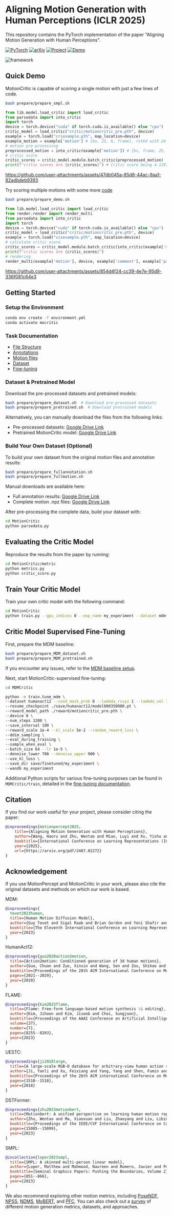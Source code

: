 # Aligning Motion Generation with Human Perceptions (ICLR 2025)

This repository contains the PyTorch implementation of the paper "Aligning Motion Generation with Human Perceptions". 
<!-- submitted to NeurIPS 2024, D&B track. -->


<a href="https://pytorch.org/get-started/locally/"><img alt="PyTorch" src="https://img.shields.io/badge/PyTorch-ee4c2c?logo=pytorch&logoColor=white"></a> [![arXiv](https://img.shields.io/badge/arXiv-2407.02272-b31b1b.svg)](https://arxiv.org/abs/2407.02272) <a href="https://motioncritic.github.io/"><img alt="Project" src="https://img.shields.io/badge/-Project%20Page-lightgrey?logo=Google%20Chrome&color=informational&logoColor=white"></a> <a href="https://youtu.be/sfFFWTpQcEQ"><img alt="Demo" src="https://img.shields.io/badge/-Demo-ea3323?logo=youtube"> </a>

![framework](https://github.com/ou524u/MotionCritic/assets/92263178/215232a3-6499-404a-9475-a877c63e3dd7)

## Quick Demo
MotionCritic is capable of scoring a single motion with just a few lines of code.
```bash
bash prepare/prepare_smpl.sh
```

```python
from lib.model.load_critic import load_critic
from parsedata import into_critic
import torch
device = torch.device("cuda" if torch.cuda.is_available() else "cpu")
critic_model = load_critic("critic/motioncritic_pre.pth", device)
example = torch.load("criexample.pth", map_location=device)
example_motion = example['motion'] # [bs, 25, 6, frame], rot6d with 24 SMPL joints and 1 XYZ root location
# motion pre-processing
preprocessed_motion = into_critic(example['motion']) # [bs, frame, 25, 3], axis-angle with 24 SMPL joints and 1 XYZ root location
# critic score
critic_scores = critic_model.module.batch_critic(preprocessed_motion)
print(f"critic scores are {critic_scores}") # Critic score being 4.1297 in this case
```


https://github.com/user-attachments/assets/47db045a-85d8-44ac-9aa1-82adbdeb9393



Try scoring multiple motions with some more [code](MotionCritic/visexample.py) 
```bash
bash prepare/prepare_demo.sh
```
```python
from lib.model.load_critic import load_critic
from render.render import render_multi
from parsedata import into_critic
import torch
device = torch.device("cuda" if torch.cuda.is_available() else "cpu")
critic_model = load_critic("critic/motioncritic_pre.pth", device)
example = torch.load("visexample.pth", map_location=device)
# calculate critic score
critic_scores = critic_model.module.batch_critic(into_critic(example['motion']))
print(f"critic scores are {critic_scores}")
# rendering
render_multi(example['motion'], device, example['comment'], example['path'])
```



https://github.com/user-attachments/assets/854d4f24-cc39-4e7e-95d9-336f081c64e3




## Getting Started

### Setup the Environment

```bash
conda env create -f environment.yml
conda activate mocritic
```

### Task Documentation

- [File Structure](docs/filestructure.md)
- [Annotations](docs/annotation.md)
- [Motion files](docs/motion.md)
- [Dataset](docs/dataset.md)
- [Fine-tuning](docs/finetuning.md)

### Dataset & Pretrained Model

Download the pre-processed datasets and pretrained models:

```bash
bash prepare/prepare_dataset.sh  # Download pre-processed datasets
bash prepare/prepare_pretrained.sh  # Download pretrained models
```

Alternatively, you can manually download the files from the following links:
- Pre-processed datasets: [Google Drive Link](https://drive.google.com/file/d/1H5MAPBIAygGV5HSa2yIftWDdGq4fPEXB/view?usp=drive_link)
- Pretrained MotionCritic model: [Google Drive Link](https://drive.google.com/file/d/1vifu1vktjCWDpyPpzGPugzHNalhsaMpq/view?usp=drive_link)


### Build Your Own Dataset (Optional)

To build your own dataset from the original motion files and annotation results:

```bash
bash prepare/prepare_fullannotation.sh
bash prepare/prepare_fullmotion.sh
```

Manual downloads are available here:
- Full annotation results: [Google Drive Link](https://drive.google.com/file/d/1TpZ0nVvx2c84rYGmHsdLgNbu8gBwLGkA/view?usp=sharing)
- Complete motion .npz files: [Google Drive Link](https://drive.google.com/file/d/1oM9B1InRkEpKu6-Y5sJ9Z-7DY7hemEpN/view?usp=drive_link)

After pre-processing the complete data, build your dataset with:

```bash
cd MotionCritic
python parsedata.py
```


## Evaluating the Critic Model

Reproduce the results from the paper by running:

```bash
cd MotionCritic/metric
python metrics.py
python critic_score.py
```


## Train Your Critic Model

Train your own critic model with the following command:

```bash
cd MotionCritic
python train.py --gpu_indices 0 --exp_name my_experiment --dataset mdmfull_shuffle --save_latest --lr_decay --big_model
```

## Critic Model Supervised Fine-Tuning

First, prepare the MDM baseline:

```bash
bash prepare/prepare_MDM_dataset.sh
bash prepare/prepare_MDM_pretrained.sh
```

If you encounter any issues, refer to the [MDM baseline setup](https://github.com/GuyTevet/motion-diffusion-model).

Next, start MotionCritic-supervised fine-tuning:

```bash
cd MDMCritic

python -m train.tune_mdm \
--dataset humanact12 --cond_mask_prob 0 --lambda_rcxyz 1 --lambda_vel 1 --lambda_fc 1 \
--resume_checkpoint ./save/humanact12/model000350000.pt \
--reward_model_path ./reward/motioncritic_pre.pth \
--device 0 \
--num_steps 1200 \
--save_interval 100 \
--reward_scale 1e-4 --kl_scale 5e-2 --random_reward_loss \
--ddim_sampling \
--eval_during_training \
--sample_when_eval \
--batch_size 64 --lr 1e-5 \
--denoise_lower 700 --denoise_upper 900 \
--use_kl_loss \
--save_dir save/finetuned/my_experiment \
--wandb my_experiment
```

Additional Python scripts for various fine-tuning purposes can be found in `MDMCritic/train`, detailed in the [fine-tuning documentation](docs/finetuning.md).


## Citation
If you find our work useful for your project, please consider citing the paper:
```bibtex
@inproceedings{motionpercept2025,
    title={Aligning Motion Generation with Human Perceptions},
    author={Wang, Haoru and Zhu, Wentao and Miao, Luyi and Xu, Yishu and Gao, Feng and Tian, Qi and Wang, Yizhou},
    booktitle={International Conference on Learning Representations (ICLR)},
    year={2025},
    url={https://arxiv.org/pdf/2407.02272}
}
```

## Acknowledgement

If you use MotionPercept and MotionCritic in your work, please also cite the original datasets and methods on which our work is based.

MDM:

```bibtex
@inproceedings{
  tevet2023human,
  title={Human Motion Diffusion Model},
  author={Guy Tevet and Sigal Raab and Brian Gordon and Yoni Shafir and Daniel Cohen-or and Amit Haim Bermano},
  booktitle={The Eleventh International Conference on Learning Representations },
  year={2023}
}
```

HumanAct12:

```bibtex
@inproceedings{guo2020action2motion,
  title={Action2motion: Conditioned generation of 3d human motions},
  author={Guo, Chuan and Zuo, Xinxin and Wang, Sen and Zou, Shihao and Sun, Qingyao and Deng, Annan and Gong, Minglun and Cheng, Li},
  booktitle={Proceedings of the 28th ACM International Conference on Multimedia},
  pages={2021--2029},
  year={2020}
}
```

FLAME:

```bibtex
@inproceedings{kim2023flame,
  title={Flame: Free-form language-based motion synthesis \& editing},
  author={Kim, Jihoon and Kim, Jiseob and Choi, Sungjoon},
  booktitle={Proceedings of the AAAI Conference on Artificial Intelligence},
  volume={37},
  number={7},
  pages={8255--8263},
  year={2023}
}
```

UESTC:

```bibtex
@inproceedings{ji2018large,
  title={A large-scale RGB-D database for arbitrary-view human action recognition},
  author={Ji, Yanli and Xu, Feixiang and Yang, Yang and Shen, Fumin and Shen, Heng Tao and Zheng, Wei-Shi},
  booktitle={Proceedings of the 26th ACM international Conference on Multimedia},
  pages={1510--1518},
  year={2018}
}
```

DSTFormer:

```bibtex
@inproceedings{zhu2023motionbert,
  title={Motionbert: A unified perspective on learning human motion representations},
  author={Zhu, Wentao and Ma, Xiaoxuan and Liu, Zhaoyang and Liu, Libin and Wu, Wayne and Wang, Yizhou},
  booktitle={Proceedings of the IEEE/CVF International Conference on Computer Vision},
  pages={15085--15099},
  year={2023}
}
```

SMPL:

```bibtex
@incollection{loper2023smpl,
  title={SMPL: A skinned multi-person linear model},
  author={Loper, Matthew and Mahmood, Naureen and Romero, Javier and Pons-Moll, Gerard and Black, Michael J},
  booktitle={Seminal Graphics Papers: Pushing the Boundaries, Volume 2},
  pages={851--866},
  year={2023}
}
```

We also recommend exploring other motion metrics, including [PoseNDF](https://arxiv.org/abs/2207.13807), [NPSS](https://arxiv.org/abs/1809.03036), [NDMS](http://gall.cv-uni-bonn.de/download/jgall_forecastintention_3dv21.pdf), [MoBERT](https://arxiv.org/abs/2309.10248), and [PFC](https://arxiv.org/abs/2211.10658). You can also check out a [survey](https://arxiv.org/abs/2307.10894) of different motion generation metrics, datasets, and approaches.



